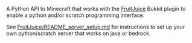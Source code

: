 A Python API to Minecraft that works with the [FruitJuice](https://github.com/jdeast/FruitJuice) Bukkit plugin to enable a python and/or scratch programming interface.

See [FruitJuice/README_server_setup.md](https://github.com/jdeast/FruitJuice/blob/master/README_server_setup.md) for instructions to set up your own python/scratch server that works on java or bedrock.